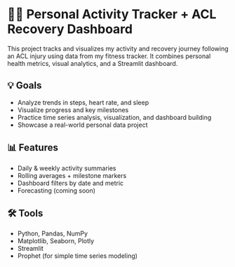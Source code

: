 # 🏃‍♀️ Personal Activity Tracker + ACL Recovery Dashboard

This project tracks and visualizes my activity and recovery journey following an ACL injury using data from my fitness tracker. It combines personal health metrics, visual analytics, and a Streamlit dashboard.

## 💡 Goals
- Analyze trends in steps, heart rate, and sleep
- Visualize progress and key milestones
- Practice time series analysis, visualization, and dashboard building
- Showcase a real-world personal data project

## 📊 Features
- Daily & weekly activity summaries
- Rolling averages + milestone markers
- Dashboard filters by date and metric
- Forecasting (coming soon)

## 🛠 Tools
- Python, Pandas, NumPy
- Matplotlib, Seaborn, Plotly
- Streamlit
- Prophet (for simple time series modeling)

